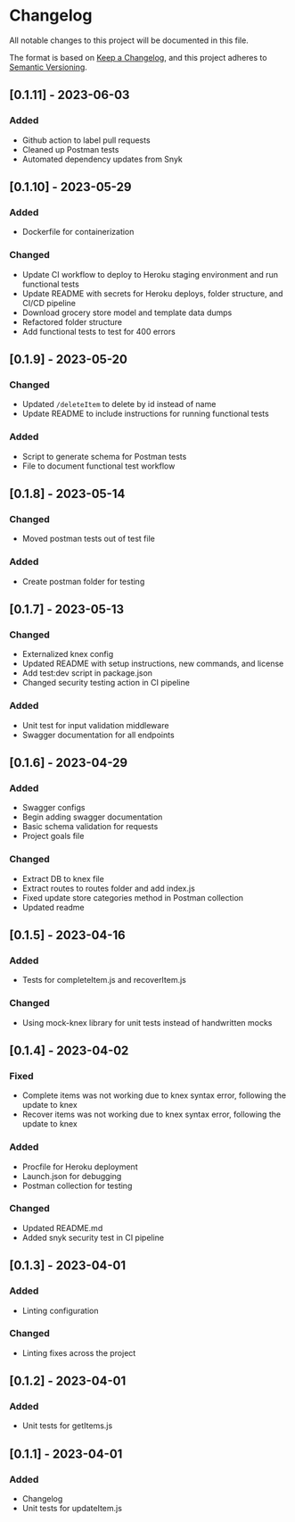 # Changelog

All notable changes to this project will be documented in this file.

The format is based on [Keep a Changelog](https://keepachangelog.com/en/1.0.0/), and this project adheres to [Semantic Versioning](https://semver.org/spec/v2.0.0.html).

## [0.1.11] - 2023-06-03
### Added
- Github action to label pull requests
- Cleaned up Postman tests
- Automated dependency updates from Snyk

## [0.1.10] - 2023-05-29
### Added
- Dockerfile for containerization

### Changed
- Update CI workflow to deploy to Heroku staging environment and run functional tests
- Update README with secrets for Heroku deploys, folder structure, and CI/CD pipeline
- Download grocery store model and template data dumps
- Refactored folder structure
- Add functional tests to test for 400 errors 

## [0.1.9] - 2023-05-20
### Changed
- Updated `/deleteItem` to delete by id instead of name
- Update README to include instructions for running functional tests

### Added
- Script to generate schema for Postman tests
- File to document functional test workflow

## [0.1.8] - 2023-05-14
### Changed
- Moved postman tests out of test file

### Added
- Create postman folder for testing

## [0.1.7] - 2023-05-13
### Changed
- Externalized knex config
- Updated README with setup instructions, new commands, and license
- Add test:dev script in package.json
- Changed security testing action in CI pipeline

### Added
- Unit test for input validation middleware
- Swagger documentation for all endpoints

## [0.1.6] - 2023-04-29
### Added
- Swagger configs
- Begin adding swagger documentation
- Basic schema validation for requests
- Project goals file

### Changed
- Extract DB to knex file
- Extract routes to routes folder and add index.js
- Fixed update store categories method in Postman collection
- Updated readme

## [0.1.5] - 2023-04-16
### Added
- Tests for completeItem.js and recoverItem.js

### Changed
- Using mock-knex library for unit tests instead of handwritten mocks

## [0.1.4] - 2023-04-02
### Fixed
- Complete items was not working due to knex syntax error, following the update to knex
- Recover items was not working due to knex syntax error, following the update to knex

### Added
- Procfile for Heroku deployment
- Launch.json for debugging
- Postman collection for testing

### Changed
- Updated README.md
- Added snyk security test in CI pipeline

## [0.1.3] - 2023-04-01
### Added
- Linting configuration
### Changed
- Linting fixes across the project

## [0.1.2] - 2023-04-01
### Added
- Unit tests for getItems.js

## [0.1.1] - 2023-04-01
### Added
- Changelog
- Unit tests for updateItem.js

